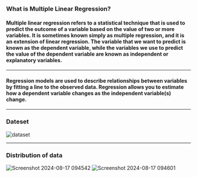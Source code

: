<h3>What is Multiple Linear Regression?</h3>
<h4>Multiple linear regression refers to a statistical technique that is used to predict the outcome of a variable based on the value of two or more variables. It is sometimes known simply as multiple regression, and it is an extension of linear regression. The variable that we want to predict is known as the dependent variable, while the variables we use to predict the value of the dependent variable are known as independent or explanatory variables.</h4>
<hr>
<h4>Regression models are used to describe relationships between variables by fitting a line to the observed data. Regression allows you to estimate how a dependent variable changes as the independent variable(s) change.</h4>
<hr>

<h3>Dateset</h3>

![dataset](https://github.com/user-attachments/assets/e66b14e8-b287-4488-8a8a-73aa1440044c)
<hr>
<h3>Distribution of data</h3>

![Screenshot 2024-08-17 094542](https://github.com/user-attachments/assets/48ce2f44-3167-499d-a59c-54eefb031a2e)
![Screenshot 2024-08-17 094601](https://github.com/user-attachments/assets/ab59eb1c-05f6-4f10-a795-563dcb06497d)

